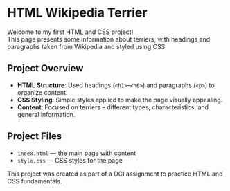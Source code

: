 # HTML Wikipedia Terrier

Welcome to my first HTML and CSS project!  
This page presents some information about terriers, with headings and paragraphs taken from Wikipedia and styled using CSS.

## Project Overview
- **HTML Structure**: Used headings (`<h1>`–`<h6>`) and paragraphs (`<p>`) to organize content.
- **CSS Styling**: Simple styles applied to make the page visually appealing.
- **Content**: Focused on terriers – different types, characteristics, and general information.

## Project Files
- `index.html` — the main page with content
- `style.css` — CSS styles for the page

This project was created as part of a DCI assignment to practice HTML and CSS fundamentals.
